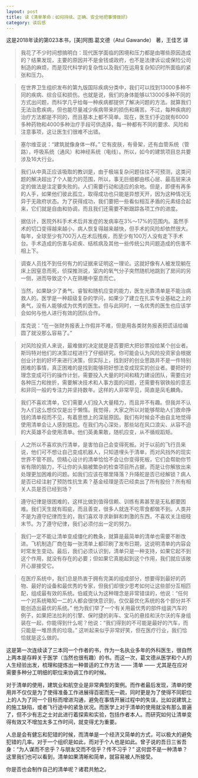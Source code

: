 ```yaml
---
layout: post
title: 读《清单革命：如何持续、正确、安全地把事情做好》
category: 读后感
---
```

这是2018年读的第023本书，[美]阿图.葛文德（Atul Gawande） 著，王佳艺 译

>我花了不少时间想搞明白：现代医学面临的困境和压力都是由哪些原因造成的？结果发现，主要的原因并不是金钱或政府，也不是法律诉讼或保险公司制造的麻烦，而是现代科学的复杂性以及我们在运用复杂知识时所面临的紧张和压力。

>在世界卫生组织发布的第九版国际疾病分类中，我们可以找到13000多种不同的疾病、综合征和损伤。也就是说，我们的身体能够以13000多种不同的方式出问题，而科学几乎给每一种疾病都提供了解决问题的方法。就算我们无法治愈疾病，但也能尽量减少疾病带来的损伤和痛苦。不过，每种疾病的治疗方法都是不同的，而且基本上都不简单。现在，医生们手边就有6000多种药物和4000多种治疗手段可供选择，每一种都有不同的要求、风险和注意事项，这让医生们很难不出错。

>塞尔维亚说：“建筑就像身体一样。” 它有皮肤，有骨架，还有血管系统（管路），呼吸系统（通风）和神经系统（电线）。所以，如今的建筑项目总共要涉及16大行业。

>我们从中真正应该吸取的教训是，由于极端复杂问题往往不可预测，这类问题的解决超出了个人能力的范围，所以，事无巨细都由核心层、最高层来决定的做法是注定要失败的。人们需要行动和适应的余地。但是，即便有再多的人手，如果他们彼此孤立，取得成功也只能是异想天开，因为这种情况无异于无政府状态。为了获得成功，我们要把一些看似相互矛盾的元素结合起来，它们就是自由和协调，而且我们还需要不断跟踪各项工作的进度。

>据估计，医院外科手术术后并发症的发病率在3%～17%的范围内。虽然手术的切口变得越来越小，病人恢复得越来越快，但手术的风险却依然很大。每年，全球至少有700万人在术后残疾，而至少有100万人没有走下手术台。手术造成的伤害与疟疾、结核病及其他一些传统公共问题造成的伤害不相上下。

>调查人员找不到任何有力的证据来证明这一理论。这就好像有人被发现躺在床上因窒息而死，侦探推测说，室内的氧气分子突然随机地跳到了房间的另一侧，进而导致这个人在熟睡中窒息而亡。

>当然，如果缺少了勇气、睿智和随机应变的能力，医生光靠清单是不能治病救人的。医学是一种超级复杂的学问，如果少了建立在扎实专业基础之上的勇气，没有人能够成为优秀的医生。但与此同时，一名优秀的医生也应该学会如何与他人进行有效的团队合作。

>库克说：“在一张财务报表上作假并不难，但是用各类财务报表把谎话给编圆了就没那么容易了。”

>对风险投资人来说，最难做的决定就是是否要把大把钞票投给某个创业者。斯玛特对他们的决策过程进行了仔细研究。你可能会认为风险投资家会根据创业计划的好坏来进行决策，但实际上，找到好的创业思路并不是一件特别困难的事情，真正困难的是找到能够把好想法变成现实的创业者。要把好的理念变成可行的操作计划，需要投入大量的时间和精力建设团队，需要应对各种压力和挫折，需要解决技术和人事方面的问题，还需要有钢铁般的意志和非同一般的专注力并坚持数年。这样的人非常罕见，简直是凤毛麟角。

>我们不喜欢清单，它们需要人们投入大量精力，而且并不有趣。但我并不认为人们这么想仅仅是出于懒惰。我觉得，大家之所以对能够帮助人们救命挣钱的清单视而不见，有着思想上的深层原因。我们有时候会不由自主地觉得使用清单会让人感到尴尬。在我们内心深处，那些站在风口浪尖、从容不迫的大英雄不会使用清单。他们英勇果敢，随机应变，从不循规蹈矩。

>人之所以不喜欢执行清单，是害怕自己会变得死板。对于以前的飞行员来说，他们可不想让自己变成机器人，只知道埋头于清单，而对风挡外的现实世界不管不顾。但精心设计的清单恰恰不会让你变得死板，它们会帮助你节省有限的脑力，不让你的头脑被繁杂的检查项目所占据，而是让你解放出来处理更加困难的问题。如我们应该在哪里降落？升降舵是否已经解锁？病人是否已经注射了预防性抗生素？基金经理是否已经卖出了所有股份？所有相关人员是否已经到场？

>遵守纪律是很困难的，这样比做到值得信赖、训练有素甚至是无私都要困难。我们天生就有瑕疵，而且善变，很多人就连不吃零食都做不到。人类并不是为遵守纪律而生的，我们喜欢寻求新鲜和刺激的东西，不喜欢关注细枝末节。为了遵守纪律，我们必须付出一定的努力。

>我们一定不能让清单变成僵化的教条，就算是最简单的清单也需要不断改进。飞机制造厂商在每一张清单上都印刷了发布日期，这说明清单的内容会时常发生变动。最后，我们必须认识到，清单只是一种支持，如果它起不到这个作用，就没有存在的必要；但如果它真能起到这个作用，我们就应该敞开心扉接受它。

>在医疗系统中，我们总是热衷于拥有完美的组成部分，想要得到最好的药物、最好的设备和最优秀的专家，但我们却很少思考如何让这些部分互相匹配，组成最有效的系统。伯威克认为这种理念是非常错误的，他说：“任何一个对系统略知一二的人都会很快意识到，仅仅最优化系统的各个部分并不能创造出最优的系统。” 他为我们举了一个有关用最优秀的部件组装汽车的例子，如果把法拉利的引擎、保时捷的刹车、宝马的悬挂和沃尔沃的车身组装在一起，你能得到什么呢？他说：“我们得到的不可能是最好的汽车，而只能是一堆昂贵的垃圾。” 这听起来似乎非常好笑，但在医疗行业，我们恰恰就是这么做的。

这是第一次连续读了三本同一个作者的书，作为一名执业多年的外科医生，很自然上两本是存粹关于医学（当然也很有趣）的书。而这一次，葛文德从医学和个人的人生经验出发，梳理和提炼出一种普适的工作方法 —— 清单 —— 尤其是在应对需要多种分工明细的职位来协调工作的时候。

对于清单的使用，建筑业和航空业是非常典型的案例。而作者最后发现，清单的使用并不仅仅是为了使得准备工作进展得百密而无一疏，同时更是为了使得不同职位上的人为了同一个目标而增进沟通，避免在事情开展过程中的失误，比如说建筑上的施工缺陷，或者飞行途中的紧急状况。而医学上对于清单的使用就没有那么普遍了，但不少有志之士对此进行着探索和实验，包括作者本人。而研究如何让清单变得有效又不增加太多工作时间，就变得尤为重要。

人总是会有健忘和犯错的时候，而清单是一个经济又简单的方式，可以极大的避免犯错的几率。对于一个组织是如此，而对于个人也是如此。曾子说的吾日三省吾身：“为人谋而不忠乎？与朋友交而不信乎？传不习乎？” 这何尝不是一种清单？这里我们也可以看到，清单如果清晰和简单，就容易被人所接受。

你是否也会制作自己的清单呢？诸君共勉之。